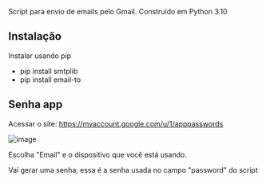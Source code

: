Script para envio de emails pelo Gmail. Construído em Python 3.10

## Instalação
Instalar usando pip
- pip install smtplib
- pip install email-to

## Senha app
Acessar o site: https://myaccount.google.com/u/1/apppasswords

![image](https://user-images.githubusercontent.com/114688883/223748867-677858cf-3963-497f-b0eb-d2effe3dc402.png)

Escolha "Email" e o dispositivo que você está usando.

Vai gerar uma senha, essa é a senha usada no campo "password" do script
